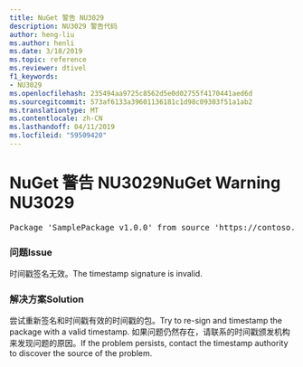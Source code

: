 ```yaml
---
title: NuGet 警告 NU3029
description: NU3029 警告代码
author: heng-liu
ms.author: henli
ms.date: 3/18/2019
ms.topic: reference
ms.reviewer: dtivel
f1_keywords:
- NU3029
ms.openlocfilehash: 235494aa9725c8562d5e0d02755f4170441aed6d
ms.sourcegitcommit: 573af6133a39601136181c1d98c09303f51a1ab2
ms.translationtype: MT
ms.contentlocale: zh-CN
ms.lasthandoff: 04/11/2019
ms.locfileid: "59509420"
---
```

# <a name="nuget-warning-nu3029"></a><span data-ttu-id="b6b07-103">NuGet 警告 NU3029</span><span class="sxs-lookup"><span data-stu-id="b6b07-103">NuGet Warning NU3029</span></span>

<pre>Package 'SamplePackage v1.0.0' from source 'https://contoso.com/index.json': The timestamp signature is invalid.</pre>

### <a name="issue"></a><span data-ttu-id="b6b07-104">问题</span><span class="sxs-lookup"><span data-stu-id="b6b07-104">Issue</span></span>

<span data-ttu-id="b6b07-105">时间戳签名无效。</span><span class="sxs-lookup"><span data-stu-id="b6b07-105">The timestamp signature is invalid.</span></span>


### <a name="solution"></a><span data-ttu-id="b6b07-106">解决方案</span><span class="sxs-lookup"><span data-stu-id="b6b07-106">Solution</span></span>

<span data-ttu-id="b6b07-107">尝试重新签名和时间戳有效的时间戳的包。</span><span class="sxs-lookup"><span data-stu-id="b6b07-107">Try to re-sign and timestamp the package with a valid timestamp.</span></span> <span data-ttu-id="b6b07-108">如果问题仍然存在，请联系的时间戳颁发机构来发现问题的原因。</span><span class="sxs-lookup"><span data-stu-id="b6b07-108">If the problem persists, contact the timestamp authority to discover the source of the problem.</span></span>